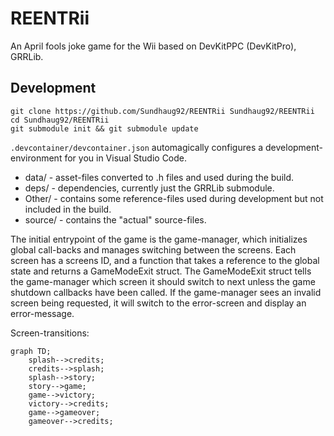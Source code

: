 # REENTRii

An April fools joke game for the Wii based on DevKitPPC (DevKitPro), GRRLib.

## Development

```
git clone https://github.com/Sundhaug92/REENTRii Sundhaug92/REENTRii
cd Sundhaug92/REENTRii
git submodule init && git submodule update
```

`.devcontainer/devcontainer.json` automagically configures a development-environment for you in Visual Studio Code. 

- data/ - asset-files converted to .h files and used during the build.
- deps/ - dependencies, currently just the GRRLib submodule.
- Other/ - contains some reference-files used during development but not included in the build.
- source/ - contains the "actual" source-files.


The initial entrypoint of the game is the game-manager, which initializes global call-backs and manages switching between the screens.
Each screen has a screens ID, and a function that takes a reference to the global state and returns a GameModeExit struct.
The GameModeExit struct tells the game-manager which screen it should switch to next unless the game shutdown callbacks have been called.
If the game-manager sees an invalid screen being requested, it will switch to the error-screen and display an error-message.

Screen-transitions:

```mermaid
graph TD;
    splash-->credits;
    credits-->splash;
    splash-->story;
    story-->game;
    game-->victory;
    victory-->credits;
    game-->gameover;
    gameover-->credits;
```